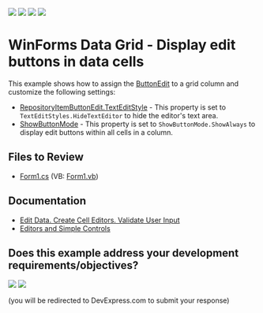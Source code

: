 <!-- default badges list -->
![](https://img.shields.io/endpoint?url=https://codecentral.devexpress.com/api/v1/VersionRange/128631633/24.2.1%2B)
[![](https://img.shields.io/badge/Open_in_DevExpress_Support_Center-FF7200?style=flat-square&logo=DevExpress&logoColor=white)](https://supportcenter.devexpress.com/ticket/details/E2870)
[![](https://img.shields.io/badge/📖_How_to_use_DevExpress_Examples-e9f6fc?style=flat-square)](https://docs.devexpress.com/GeneralInformation/403183)
[![](https://img.shields.io/badge/💬_Leave_Feedback-feecdd?style=flat-square)](#does-this-example-address-your-development-requirementsobjectives)
<!-- default badges end -->

# WinForms Data Grid - Display edit buttons in data cells

This example shows how to assign the [ButtonEdit](https://docs.devexpress.com/WindowsForms/DevExpress.XtraEditors.Repository.RepositoryItemButtonEdit) to a grid column and customize the following settings:

* [RepositoryItemButtonEdit.TextEditStyle](https://docs.devexpress.com/WindowsForms/DevExpress.XtraEditors.Repository.RepositoryItemButtonEdit.TextEditStyle) - This property is set to `TextEditStyles.HideTextEditor` to hide the editor's text area.
* [ShowButtonMode](https://docs.devexpress.com/WindowsForms/DevExpress.XtraGrid.Views.Base.ColumnView.ShowButtonMode) - This property is set to `ShowButtonMode.ShowAlways` to display edit buttons within all cells in a column.


## Files to Review

* [Form1.cs](./CS/Form1.cs) (VB: [Form1.vb](./VB/Form1.vb))


## Documentation

* [Edit Data. Create Cell Editors. Validate User Input](https://docs.devexpress.com/WindowsForms/753/controls-and-libraries/data-grid/data-editing-and-validation/modify-and-validate-cell-values)
* [Editors and Simple Controls](https://docs.devexpress.com/WindowsForms/114580/controls-and-libraries/editors-and-simple-controls)
<!-- feedback -->
## Does this example address your development requirements/objectives?

[<img src="https://www.devexpress.com/support/examples/i/yes-button.svg"/>](https://www.devexpress.com/support/examples/survey.xml?utm_source=github&utm_campaign=winforms-grid-display-edit-buttons-in-cells&~~~was_helpful=yes) [<img src="https://www.devexpress.com/support/examples/i/no-button.svg"/>](https://www.devexpress.com/support/examples/survey.xml?utm_source=github&utm_campaign=winforms-grid-display-edit-buttons-in-cells&~~~was_helpful=no)

(you will be redirected to DevExpress.com to submit your response)
<!-- feedback end -->
